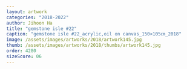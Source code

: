```yaml
---
layout: artwork
categories: "2018-2022"
author: Jihoon Ha
title: "gemstone isle #22"
caption: "gemstone isle #22_acrylic,oil on canvas_150×105㎝_2018"
image: /assets/images/artworks/2018/artwork145.jpg
thumb: /assets/images/artworks/2018/thumbs/artwork145.jpg
order: 4280
sizeScore: 06
---
```

